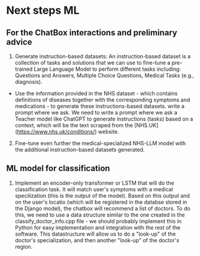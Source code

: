 # Next steps ML


## For the ChatBox interactions and preliminary advice


1. Generate instruction-based datasets: An instruction-based dataset is a collection of tasks and solutions that we can use to fine-tune a pre-trained Large Language Model to perform different tasks including: Questions and Answers, Multiple Choice Questions, Medical Tasks (e.g., diagnosis). 

- Use the information provided in the NHS dataset - which contains definitions of diseases together with the corresponding symptoms and medications - to generate these instructions-based datasets. write a prompt where we ask. We need to write a prompt where we ask a Teacher model like ChatGPT to generate instructions (tasks) based on a context, which will be the text scraped from the [NHS.UK] (https://www.nhs.uk/conditions/) website. 

2. Fine-tune even further the medical-specialized NHS-LLM model with the additional instruction-based datasets generated. 


## ML model for classification 
1. Implement an encoder-only transformer or LSTM that will do the classification task. It will match user's symptoms with a medical specilization (this is the output of the model). Based on this output and on the user's locatio (which will be registered in the databse stored in the Django model), the chatbox will recommend a list of doctors. To do this, we need to use a data structure similar to the one created in the classify_doctor_info.cpp file - we should probably implement this in Python for easy implementation and integration with the rest of the software. This datastructure will allow us to do a "look-up" of the doctor's specialization, and then another "look-up" of the doctor's region. 

